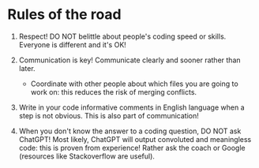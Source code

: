 # Rules of the road

1. Respect! DO NOT belittle about people's coding speed or skills. Everyone is different and it's OK!

2. Communication is key! Communicate clearly and sooner rather than later.

   - Coordinate with other people about which files you are going to work on: this reduces the risk of merging conflicts.

3. Write in your code informative comments in English language when a step is not obvious. This is also part of communication!

4. When you don't know the answer to a coding question, DO NOT ask ChatGPT! Most likely, ChatGPT will output convoluted and meaningless code: this is proven from experience! Rather ask the coach or Google (resources like Stackoverflow are useful).
